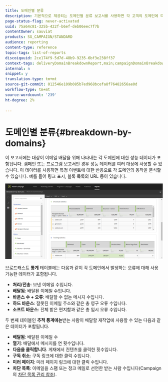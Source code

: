```yaml
---
title: 도메인별 분류
description: 기본적으로 제공되는 도메인별 분류 보고서를 사용하면 각 고객의 도메인에 따라 배달된 성능 데이터에 대해 알 수 있습니다.
page-status-flag: never-activated
uuid: 75a64c81-325b-422f-b6ef-deb06eec7f7b
contentOwner: sauviat
products: SG_CAMPAIGN/STANDARD
audience: reporting
content-type: reference
topic-tags: list-of-reports
discoiquuid: 2ce174f9-5d7d-48b9-9235-6bf3e238ff37
context-tags: deliveryDomainBreakdownReport,main;campaignDomainBreakdownReport,main;programDomainBreakdownReport,main
internal: n
snippet: y
translation-type: tm+mt
source-git-commit: 012546e109b085b7ed968bcefa8f76482656ae0d
workflow-type: tm+mt
source-wordcount: '239'
ht-degree: 2%

---
```



# 도메인별 분류{#breakdown-by-domains}

이 보고서에는 대상이 이메일 배달을 위해 나타내는 각 도메인에 대한 성능 데이터가 포함됩니다. 캠페인 또는 프로그램 보고서인 경우 성능 데이터를 여러 대상에 사용할 수 있습니다. 이 데이터를 사용하면 특정 이벤트에 대한 반응으로 각 도메인의 동작을 분석할 수 있습니다. 예를 들어 링크 표시, 블록 목록의 URL 등이 있습니다.

![](assets/delivery_reports_6.png)

브로드캐스트 **통계** 테이블에는 다음과 같이 각 도메인에서 발생하는 오류에 대해 사용 가능한 데이터가 포함됩니다.

* **처리/전송**: 보낸 이메일 수입니다.
* **배달됨**: 배달된 이메일 수입니다.
* **바운스 수 + 오류**: 배달할 수 없는 메시지 수입니다.
* **하드 바운스**: 잘못된 이메일 주소와 같은 총 영구 오류 수입니다.
* **소프트 바운스**: 전체 받은 편지함과 같은 총 임시 오류 수입니다.

두 번째 테이블인 **추적 통계에는**&#x200B;받는 사람이 배달할 재작업에 사용할 수 있는 다음과 같은 데이터가 포함됩니다.

* **배달됨**: 배달된 이메일 수
* **열기**: 배달에서 메시지를 연 횟수입니다.
* **다음을 클릭합니다**. 게재에서 컨텐츠를 클릭한 횟수입니다.
* **구독 취소**: 구독 링크에 대한 클릭 수입니다.
* **미러 페이지**: 미러 페이지 링크에 대한 클릭 수입니다.
* **차단 목록**: 이메일을 스팸 또는 정크 메일로 선언한 받는 사람 수입니다(Campaign의 [차단 목록 관리 참조](../../audiences/using/about-opt-in-and-opt-out-in-campaign.md)).

